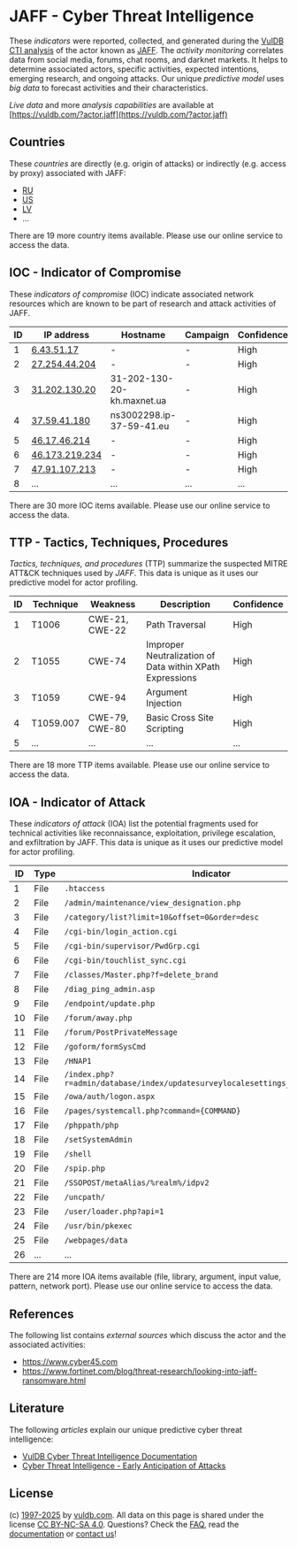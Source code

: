 # JAFF - Cyber Threat Intelligence

These _indicators_ were reported, collected, and generated during the [VulDB CTI analysis](https://vuldb.com/?kb.cti) of the actor known as [JAFF](https://vuldb.com/?actor.jaff). The _activity monitoring_ correlates data from social media, forums, chat rooms, and darknet markets. It helps to determine associated actors, specific activities, expected intentions, emerging research, and ongoing attacks. Our unique _predictive model_ uses _big data_ to forecast activities and their characteristics.

_Live data_ and more _analysis capabilities_ are available at [https://vuldb.com/?actor.jaff](https://vuldb.com/?actor.jaff)

## Countries

These _countries_ are directly (e.g. origin of attacks) or indirectly (e.g. access by proxy) associated with JAFF:

* [RU](https://vuldb.com/?country.ru)
* [US](https://vuldb.com/?country.us)
* [LV](https://vuldb.com/?country.lv)
* ...

There are 19 more country items available. Please use our online service to access the data.

## IOC - Indicator of Compromise

These _indicators of compromise_ (IOC) indicate associated network resources which are known to be part of research and attack activities of JAFF.

ID | IP address | Hostname | Campaign | Confidence
-- | ---------- | -------- | -------- | ----------
1 | [6.43.51.17](https://vuldb.com/?ip.6.43.51.17) | - | - | High
2 | [27.254.44.204](https://vuldb.com/?ip.27.254.44.204) | - | - | High
3 | [31.202.130.20](https://vuldb.com/?ip.31.202.130.20) | 31-202-130-20-kh.maxnet.ua | - | High
4 | [37.59.41.180](https://vuldb.com/?ip.37.59.41.180) | ns3002298.ip-37-59-41.eu | - | High
5 | [46.17.46.214](https://vuldb.com/?ip.46.17.46.214) | - | - | High
6 | [46.173.219.234](https://vuldb.com/?ip.46.173.219.234) | - | - | High
7 | [47.91.107.213](https://vuldb.com/?ip.47.91.107.213) | - | - | High
8 | ... | ... | ... | ...

There are 30 more IOC items available. Please use our online service to access the data.

## TTP - Tactics, Techniques, Procedures

_Tactics, techniques, and procedures_ (TTP) summarize the suspected MITRE ATT&CK techniques used by _JAFF_. This data is unique as it uses our predictive model for actor profiling.

ID | Technique | Weakness | Description | Confidence
-- | --------- | -------- | ----------- | ----------
1 | T1006 | CWE-21, CWE-22 | Path Traversal | High
2 | T1055 | CWE-74 | Improper Neutralization of Data within XPath Expressions | High
3 | T1059 | CWE-94 | Argument Injection | High
4 | T1059.007 | CWE-79, CWE-80 | Basic Cross Site Scripting | High
5 | ... | ... | ... | ...

There are 18 more TTP items available. Please use our online service to access the data.

## IOA - Indicator of Attack

These _indicators of attack_ (IOA) list the potential fragments used for technical activities like reconnaissance, exploitation, privilege escalation, and exfiltration by JAFF. This data is unique as it uses our predictive model for actor profiling.

ID | Type | Indicator | Confidence
-- | ---- | --------- | ----------
1 | File | `.htaccess` | Medium
2 | File | `/admin/maintenance/view_designation.php` | High
3 | File | `/category/list?limit=10&offset=0&order=desc` | High
4 | File | `/cgi-bin/login_action.cgi` | High
5 | File | `/cgi-bin/supervisor/PwdGrp.cgi` | High
6 | File | `/cgi-bin/touchlist_sync.cgi` | High
7 | File | `/classes/Master.php?f=delete_brand` | High
8 | File | `/diag_ping_admin.asp` | High
9 | File | `/endpoint/update.php` | High
10 | File | `/forum/away.php` | High
11 | File | `/forum/PostPrivateMessage` | High
12 | File | `/goform/formSysCmd` | High
13 | File | `/HNAP1` | Low
14 | File | `/index.php?r=admin/database/index/updatesurveylocalesettings_generalsettings` | High
15 | File | `/owa/auth/logon.aspx` | High
16 | File | `/pages/systemcall.php?command={COMMAND}` | High
17 | File | `/phppath/php` | Medium
18 | File | `/setSystemAdmin` | High
19 | File | `/shell` | Low
20 | File | `/spip.php` | Medium
21 | File | `/SSOPOST/metaAlias/%realm%/idpv2` | High
22 | File | `/uncpath/` | Medium
23 | File | `/user/loader.php?api=1` | High
24 | File | `/usr/bin/pkexec` | High
25 | File | `/webpages/data` | High
26 | ... | ... | ...

There are 214 more IOA items available (file, library, argument, input value, pattern, network port). Please use our online service to access the data.

## References

The following list contains _external sources_ which discuss the actor and the associated activities:

* https://www.cyber45.com
* https://www.fortinet.com/blog/threat-research/looking-into-jaff-ransomware.html

## Literature

The following _articles_ explain our unique predictive cyber threat intelligence:

* [VulDB Cyber Threat Intelligence Documentation](https://vuldb.com/?kb.cti)
* [Cyber Threat Intelligence - Early Anticipation of Attacks](https://www.scip.ch/en/?labs.20201022)

## License

(c) [1997-2025](https://vuldb.com/?kb.changelog) by [vuldb.com](https://vuldb.com/?kb.about). All data on this page is shared under the license [CC BY-NC-SA 4.0](https://creativecommons.org/licenses/by-nc-sa/4.0/). Questions? Check the [FAQ](https://vuldb.com/?kb.faq), read the [documentation](https://vuldb.com/?kb) or [contact us](https://vuldb.com/?contact)!
